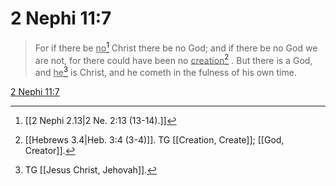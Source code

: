 # 2 Nephi 11:7

> For if there be <u>no</u>[^a] Christ there be no God; and if there be no God we are not, for there could have been no <u>creation</u>[^b] . But there is a God, and <u>he</u>[^c] is Christ, and he cometh in the fulness of his own time.

[2 Nephi 11:7](https://www.churchofjesuschrist.org/study/scriptures/bofm/2-ne/11?lang=eng&id=p7#p7)


[^a]: [[2 Nephi 2.13|2 Ne. 2:13 (13-14).]]
[^b]: [[Hebrews 3.4|Heb. 3:4 (3-4)]]. TG [[Creation, Create]]; [[God, Creator]].
[^c]: TG [[Jesus Christ, Jehovah]].
